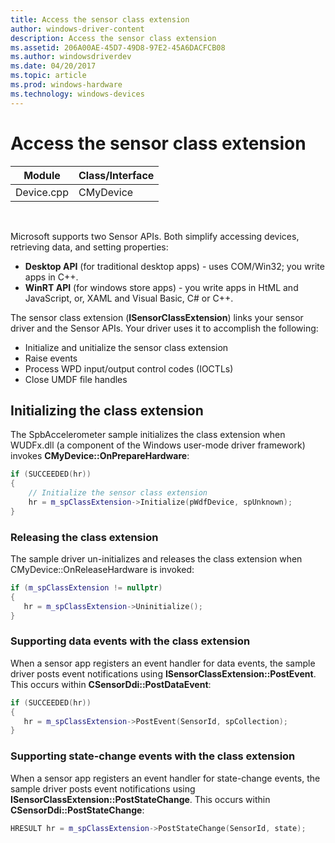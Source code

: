 ```yaml
---
title: Access the sensor class extension
author: windows-driver-content
description: Access the sensor class extension
ms.assetid: 206A00AE-45D7-49D8-97E2-45A6DACFCB08
ms.author: windowsdriverdev
ms.date: 04/20/2017
ms.topic: article
ms.prod: windows-hardware
ms.technology: windows-devices
---
```


# Access the sensor class extension


| Module     | Class/Interface |
|------------|-----------------|
| Device.cpp | CMyDevice       |

 

Microsoft supports two Sensor APIs. Both simplify accessing devices, retrieving data, and setting properties:

-   **Desktop API** (for traditional desktop apps) - uses COM/Win32; you write apps in C++.
-   **WinRT API** (for windows store apps) - you write apps in HtML and JavaScript, or, XAML and Visual Basic, C# or C++.

The sensor class extension (**ISensorClassExtension**) links your sensor driver and the Sensor APIs. Your driver uses it to accomplish the following:

-   Initialize and unitialize the sensor class extension
-   Raise events
-   Process WPD input/output control codes (IOCTLs)
-   Close UMDF file handles

## Initializing the class extension

The SpbAccelerometer sample initializes the class extension when WUDFx.dll (a component of the Windows user-mode driver framework) invokes **CMyDevice::OnPrepareHardware**:

```cpp
if (SUCCEEDED(hr))
{
    // Initialize the sensor class extension
    hr = m_spClassExtension->Initialize(pWdfDevice, spUnknown);
}
```

### Releasing the class extension

The sample driver un-initializes and releases the class extension when CMyDevice::OnReleaseHardware is invoked:

```cpp
if (m_spClassExtension != nullptr)
{
   hr = m_spClassExtension->Uninitialize();
}
```

### Supporting data events with the class extension

When a sensor app registers an event handler for data events, the sample driver posts event notifications using **ISensorClassExtension::PostEvent**. This occurs within **CSensorDdi::PostDataEvent**:

```cpp
if (SUCCEEDED(hr))
{
   hr = m_spClassExtension->PostEvent(SensorId, spCollection);
}
```

### Supporting state-change events with the class extension

When a sensor app registers an event handler for state-change events, the sample driver posts event notifications using **ISensorClassExtension::PostStateChange**. This occurs within **CSensorDdi::PostStateChange**:

```cpp
HRESULT hr = m_spClassExtension->PostStateChange(SensorId, state);
```

 

 




